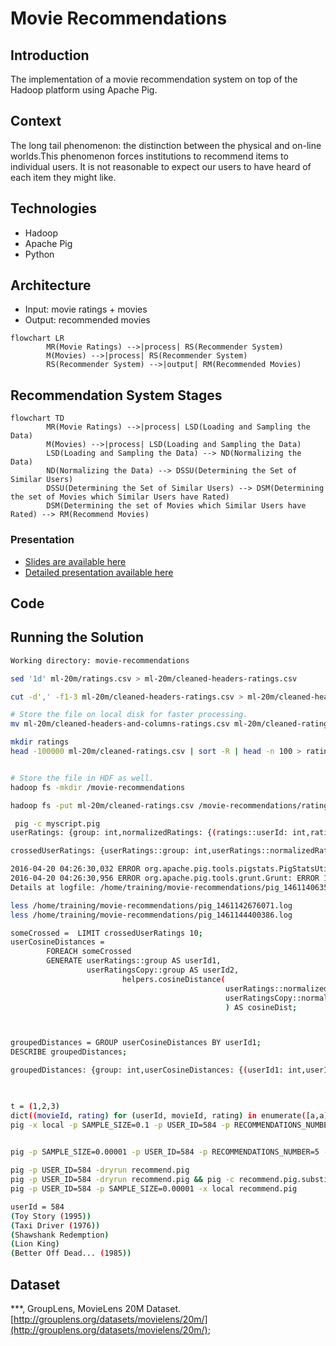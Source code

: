 # Movie Recommendations

## Introduction
The implementation of a movie recommendation system on top of the Hadoop platform using Apache Pig. 

## Context
The long tail phenomenon: the distinction between the physical and on-line worlds.This phenomenon forces institutions to recommend items to individual users. It is not reasonable to expect our users to have heard of each item they might like.

## Technologies
* Hadoop
* Apache Pig
* Python

## Architecture 
- Input: movie ratings + movies
- Output: recommended movies

```mermaid
flowchart LR
        MR(Movie Ratings) -->|process| RS(Recommender System)
        M(Movies) -->|process| RS(Recommender System)
        RS(Recommender System) -->|output| RM(Recommended Movies)

```

## Recommendation System Stages

```mermaid
flowchart TD
        MR(Movie Ratings) -->|process| LSD(Loading and Sampling the Data)
        M(Movies) -->|process| LSD(Loading and Sampling the Data)
        LSD(Loading and Sampling the Data) --> ND(Normalizing the Data)
        ND(Normalizing the Data) --> DSSU(Determining the Set of Similar Users)
        DSSU(Determining the Set of Similar Users) --> DSM(Determining the set of Movies which Similar Users have Rated)
        DSM(Determining the set of Movies which Similar Users have Rated) --> RM(Recommend Movies)
```

### Presentation
* [Slides are available here](https://docs.google.com/presentation/d/1flJE76cDtkiJUl0-LrqE31BscOY6Ukis4GiySqb4Z-A/edit)
* [Detailed presentation available here](https://docs.google.com/document/d/17Jc-x1QEjIf455P8WtmnNGKnGs9ZFdbQbJJTbycSHU0/edit)

## Code

## Running the Solution

```sh
Working directory: movie-recommendations

sed '1d' ml-20m/ratings.csv > ml-20m/cleaned-headers-ratings.csv

cut -d',' -f1-3 ml-20m/cleaned-headers-ratings.csv > ml-20m/cleaned-headers-and-columns-ratings.csv

# Store the file on local disk for faster processing.
mv ml-20m/cleaned-headers-and-columns-ratings.csv ml-20m/cleaned-ratings.csv

mkdir ratings
head -100000 ml-20m/cleaned-ratings.csv | sort -R | head -n 100 > ratings/ratings.csv


# Store the file in HDF as well.
hadoop fs -mkdir /movie-recommendations

hadoop fs -put ml-20m/cleaned-ratings.csv /movie-recommendations/ratings/ratings.csv

 pig -c myscript.pig
userRatings: {group: int,normalizedRatings: {(ratings::userId: int,ratings::movieId: int,rating: double)}}

crossedUserRatings: {userRatings::group: int,userRatings::normalizedRatings: {(ratings::userId: int,ratings::movieId: int,rating: double)},userRatingsCopy::group: int,userRatingsCopy::normalizedRatings: {(ratings::userId: int,ratings::movieId: int,rating: double)}}

2016-04-20 04:26:30,032 ERROR org.apache.pig.tools.pigstats.PigStatsUtil: 1 map reduce job(s) failed!
2016-04-20 04:26:30,956 ERROR org.apache.pig.tools.grunt.Grunt: ERROR 1066: Unable to open iterator for alias userCosineDistances
Details at logfile: /home/training/movie-recommendations/pig_1461140635901.log

less /home/training/movie-recommendations/pig_1461142676071.log
less /home/training/movie-recommendations/pig_1461144400386.log

someCrossed =  LIMIT crossedUserRatings 10;
userCosineDistances = 
        FOREACH someCrossed
        GENERATE userRatings::group AS userId1, 
                 userRatingsCopy::group AS userId2,
                         helpers.cosineDistance(
                                                userRatings::normalizedRatings, 
                                                userRatingsCopy::normalizedRatings
                                                ) AS cosineDist;



groupedDistances = GROUP userCosineDistances BY userId1;
DESCRIBE groupedDistances;

groupedDistances: {group: int,userCosineDistances: {(userId1: int,userId2: int,cosineDist: float)}}

         

t = (1,2,3)
dict((movieId, rating) for (userId, movieId, rating) in enumerate([a,a]))
pig -x local -p SAMPLE_SIZE=0.1 -p USER_ID=584 -p RECOMMENDATIONS_NUMBER=5 recommend.pig 

 
pig -p SAMPLE_SIZE=0.00001 -p USER_ID=584 -p RECOMMENDATIONS_NUMBER=5 -p CLOSEST_USERS_NUMBER=5 recommend.pig 

pig -p USER_ID=584 -dryrun recommend.pig 
pig -p USER_ID=584 -dryrun recommend.pig && pig -c recommend.pig.substituted
pig -p USER_ID=584 -p SAMPLE_SIZE=0.00001 -x local recommend.pig 

userId = 584
(Toy Story (1995))
(Taxi Driver (1976))
(Shawshank Redemption)
(Lion King)
(Better Off Dead... (1985))
```
## Dataset
***, GroupLens, MovieLens 20M Dataset. [http://grouplens.org/datasets/movielens/20m/](http://grouplens.org/datasets/movielens/20m/);






